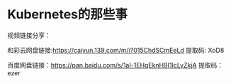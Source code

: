 # Kubernetes的那些事

视频链接分享：

  和彩云网盘链接:https://caiyun.139.com/m/i?015ChdSCmEeLd 提取码: XoD8

百度网盘链接：https://pan.baidu.com/s/1aI-1EHqEknH9I1IcLyZkjA 提取码：ezer  



